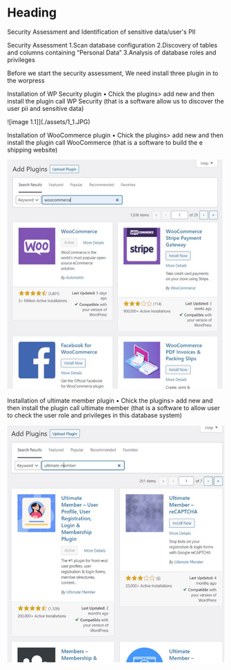 # Heading
Security Assessment and Identification of sensitive data/user's PII

Security Assessment
1.Scan database configuration
2.Discovery of tables and columns containing “Personal Data” 
3.Analysis of database roles and privileges 

Before we start the security assessment, We need install three plugin in to the worpress

Installation of WP Security plugin
•	Chick the plugins> add new and then install the plugin call WP Security (that is a software allow us to discover the user pii and sensitive data)

![image 1.1]](./assets/1_1.JPG)


Installation of WooCommerce plugin
•	Chick the plugins> add new and then install the plugin call WooCommerce (that is a software to build the e shipping website)

![image 1.2](./assets/1_2.JPG)

Installation of ultimate member plugin
•	Chick the plugins> add new and then install the plugin call ultimate member (that is a software to allow user to check the user role and privileges in this database system)

![image 1.3](./assets/1_3.JPG)

